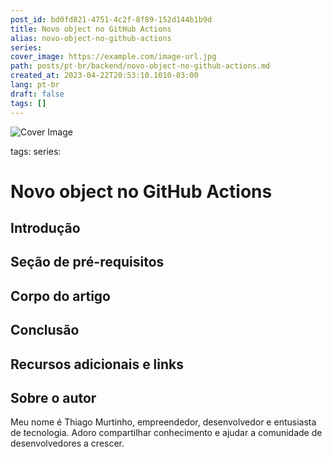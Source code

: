 ```yaml
---
post_id: bd0fd821-4751-4c2f-8f89-152d144b1b9d
title: Novo object no GitHub Actions
alias: novo-object-no-github-actions
series: 
cover_image: https://example.com/image-url.jpg
path: posts/pt-br/backend/novo-object-no-github-actions.md
created_at: 2023-04-22T20:53:10.1010-03:00
lang: pt-br
draft: false
tags: []
---
```

![Cover Image](https://example.com/image-url.jpg)

tags: 
series: 

# Novo object no GitHub Actions






## Introdução  

 
## Seção de pré-requisitos  

 
## Corpo do artigo  

 
## Conclusão  

 
## Recursos adicionais e links  

 
## Sobre o autor
Meu nome é Thiago Murtinho, empreendedor, desenvolvedor e entusiasta de tecnologia. Adoro compartilhar conhecimento e ajudar a comunidade de desenvolvedores a crescer.



